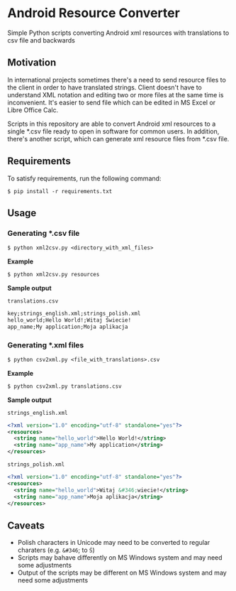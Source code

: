 # Android Resource Converter
Simple Python scripts converting Android xml resources with translations to csv file and backwards

Motivation
----------
In international projects sometimes there's a need to send resource files to the client in order to have translated strings. Client doesn't have to understand XML notation and editing two or more files at the same time is inconvenient. It's easier to send file which can be edited in MS Excel or Libre Office Calc.

Scripts in this repository are able to convert Android xml resources to a single *.csv file ready to open in software for common users. In addition, there's another script, which can generate xml resource files from *.csv file.

Requirements
------------

To satisfy requirements, run the following command:

`$ pip install -r requirements.txt`

Usage
-----

### Generating *.csv file

```txt
$ python xml2csv.py <directory_with_xml_files>
```
**Example**
```txt
$ python xml2csv.py resources
```

**Sample output**

`translations.csv`

```txt
key;strings_english.xml;strings_polish.xml
hello_world;Hello World!;Witaj Świecie!
app_name;My application;Moja aplikacja
```

### Generating *.xml files

```txt
$ python csv2xml.py <file_with_translations>.csv
```
**Example**
```txt
$ python csv2xml.py translations.csv
```

**Sample output**

`strings_english.xml`

```xml
<?xml version="1.0" encoding="utf-8" standalone="yes"?>
<resources>
  <string name="hello_world">Hello World!</string>
  <string name="app_name">My application</string>
</resources>
```

`strings_polish.xml`

```xml
<?xml version="1.0" encoding="utf-8" standalone="yes"?>
<resources>
  <string name="hello_world">Witaj &#346;wiecie!</string>
  <string name="app_name">Moja aplikacja</string>
</resources>
```

Caveats
-------

- Polish characters in Unicode may need to be converted to regular charaters (e.g. `&#346`; to `Ś`)
- Scripts may bahave differently on MS Windows system and may need some adjustments
- Output of the scripts may be different on MS Windows system and may need some adjustments


